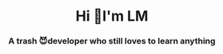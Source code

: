 <h1 align="center"> Hi 👋I'm LM</h1>

<h3 align="center">A trash 😈developer who still loves to learn anything</h3>
